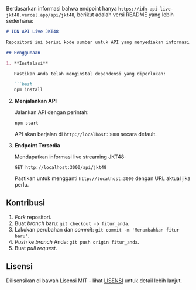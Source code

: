 Berdasarkan informasi bahwa endpoint hanya `https://idn-api-live-jkt48.vercel.app/api/jkt48`, berikut adalah versi README yang lebih sederhana:

```markdown
# IDN API Live JKT48

Repositori ini berisi kode sumber untuk API yang menyediakan informasi live streaming dari JKT48.

## Penggunaan

1. **Instalasi**

   Pastikan Anda telah menginstal dependensi yang diperlukan:

   ```bash
   npm install
   ```

2. **Menjalankan API**

   Jalankan API dengan perintah:

   ```bash
   npm start
   ```

   API akan berjalan di `http://localhost:3000` secara default.

3. **Endpoint Tersedia**

   Mendapatkan informasi live streaming JKT48:

   ```
   GET http://localhost:3000/api/jkt48
   ```

   Pastikan untuk mengganti `http://localhost:3000` dengan URL aktual jika perlu.

## Kontribusi

1. *Fork* repositori.
2. Buat *branch* baru: `git checkout -b fitur_anda`.
3. Lakukan perubahan dan *commit*: `git commit -m 'Menambahkan fitur baru'`.
4. *Push* ke *branch* Anda: `git push origin fitur_anda`.
5. Buat *pull request*.

## Lisensi

Dilisensikan di bawah Lisensi MIT - lihat [LISENSI](LISENSI) untuk detail lebih lanjut.
```
